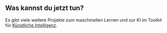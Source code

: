 ## Was kannst du jetzt tun?

Es gibt viele weitere Projekte zum maschinellen Lernen und zur KI im Toolkit für [Künstliche Intelligenz](https://projects.raspberrypi.org/en/pathways/ai-toolkit).